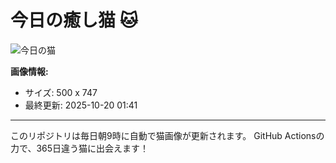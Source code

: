 # 今日の癒し猫 🐱

![今日の猫](https://cdn2.thecatapi.com/images/pc.jpg)

**画像情報:**
- サイズ: 500 x 747
- 最終更新: 2025-10-20 01:41

---

このリポジトリは毎日朝9時に自動で猫画像が更新されます。
GitHub Actionsの力で、365日違う猫に出会えます！
